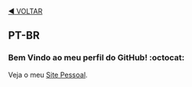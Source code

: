 [:arrow_backward: VOLTAR](https://github.com/monambike)

## PT-BR

### Bem Vindo ao meu perfil do GitHub! :octocat:

Veja o meu [Site Pessoal](https://monambike.github.io).
